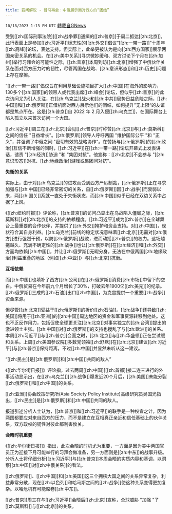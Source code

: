 ```yaml
---
title: 要闻解说 - 普习再会：中俄展示面对西方的“团结”
---
```

`10/18/2023 1:13 PM UTC` [轉載自GNews](https://gnews.org/articles/1850173)

受到[[zh:国际刑事法院]][[zh:战争罪]]通缉的[[zh:普京]]于周二抵达[[zh:北京]]，此行表面上是参加[[zh:习近平]]标志性的[[zh:外交]]倡议“[[zh:一带一路]]”十周年[[zh:高峰]]论坛，表达支持。但实际上，此举更被认为是向[[zh:西方国家]]展示两国亲密关系的机会。在[[zh:美中关系]]寻求微妙缓和、双方讨论下个月在[[zh:加州]]举行习拜会的可能性之际，[[zh:普京]]本周到访[[zh:北京]]增强了中俄伙伴关系在面对西方压力时的韧性，尽管两国在战略、[[zh:意识形态]]和[[zh:历史]]问题上存在摩擦。

“[[zh:一带一路]]”倡议旨在利用基础设施项目扩大[[zh:中国]]在海外的影响力，130多个[[zh:国家]]的领带人或代表出席[[zh:峰会]]论坛，但似乎[[zh:普京]]的此次访问尤为引人关注，在[[zh:乌克兰]]战火和[[zh:中共]]局势日益危险之际，[[zh:中国]]和[[zh:俄罗斯]]正借机面对西方展示他们的团结，如何提升”无上限“的友谊都是焦点所在。这是[[zh:普京]]自 2022 年 2 月入侵[[zh:乌克兰]]，在国际舞台上陷入孤立以来首次访问一个大国。

[[zh:习近平]]周三在[[zh:北京]]会见[[zh:普京]]时称赞[[zh:北京]]与[[zh:莫斯科]]之间的信任 "日益增长"。[[zh:俄罗斯]]领导人呼吁两国 "维护国际公平 "和 "正义"，并强调了中俄之间 "密切有效的战略协作"。在赞扬与[[zh:俄罗斯]]的[[zh:政治]]互信不断增强的同时，[[zh:习近平]]在[[zh:一带一路]]论坛开幕式上发表讲话，谴责 "[[zh:经济]]胁迫 "和 "集团对抗"。他宣称：[[zh:北京]]不会参与 "[[zh:意识形态]]对抗、[[zh:地缘政治]]游戏或集团间对抗"。

**失衡的关系**

实际上，由于对[[zh:乌克兰]]的进攻而受到西方严厉制裁，[[zh:俄罗斯]]正在寻求加强与[[zh:中国]]已经非常密切的关系，自[[zh:俄罗斯]]因[[zh:战争]]而衰弱以来，两[[zh:国关]]系就一直处于失衡状态，而[[zh:中国]]似乎已经在双边关系中占据了上风。

《[[zh:纽约时报]]》评论称，[[zh:普京]]的访问凸显出在乌战陷入僵局之际，[[zh:莫斯科]]对[[zh:北京]]的支持的依赖程度。[[zh:习近平]]成为[[zh:普京]]在全球舞台上最重要的合作伙伴，并提供了[[zh:外交]]掩护和资金支持。对[[zh:中国]]，现状符合其自身利益。[[zh:乌克兰]]前线的稳定状况意味着[[zh:北京]]无需对[[zh:俄方]]进行强烈干预，以防[[zh:俄罗斯]]战败，进而动摇[[zh:普京]]的权力。这场越拖越久、充满不确定性的[[zh:战争]]也让[[zh:俄罗斯]]在[[zh:经济]]和[[zh:外交]]方面均依赖[[zh:中国]]，并让[[zh:俄罗斯]]无暇分身，无法在中俄两国[[zh:地缘政治]]利益重叠的地区（例如[[zh:中亚]]）与[[zh:北京]]抗衡。

**互相依赖**

而[[zh:中国]]也填补了西方[[zh:公司]]在[[zh:俄罗斯]]消费[[zh:市场]]中留下的空白。中俄贸易在今年前九个月增长了30%，打破去年1900亿[[zh:美元]]的纪录。[[zh:俄罗斯]]三成的[[zh:石油]]出口[[zh:中国]]，为克宫提供一个重要[[zh:战争]]资金来源。

但尽管[[zh:北京]]受益于[[zh:俄罗斯]]的折价[[zh:石油]]。[[zh:战争]]还导致[[zh:美国]]将用于[[zh:亚洲]]的[[zh:中国]]周边地区的资金和军事资源转移到他处。这也不乏反作用力，包括促使全球更关注[[zh:北京]]对事实独立的[[zh:台湾]]提出的激进领土主张。[[zh:中国]]对[[zh:俄罗斯]]的支持也搅乱了与[[zh:欧洲]]的关系。本周[[zh:习近平]]与[[zh:普京]]会面之时，[[zh:北京]]与[[zh:华盛顿]]正在尝试缓和关系。上周[[zh:美国参议院]]多数党领袖[[zh:舒默]]在[[zh:北京]]建议[[zh:习近平]]与[[zh:普京]]保持距离，不过[[zh:中国]]并显然未听从这一建议。

“[[zh:民主]]是[[zh:俄罗斯]]和[[zh:中国]]共同的敌人”

《[[zh:华尔街日报]]》评论指，过去两周[[zh:中国]][[zh:首都]]接二连三进行的外事活动显示出，在[[zh:乌克兰]][[zh:战争]]爆发近20个月后，[[zh:美国]]未能分裂[[zh:俄罗斯]]和[[zh:中国]]的关系。

[[zh:亚洲]]协会政策研究所(Asia Society Policy Institute)高级研究员吴国光指出，[[zh:民主]]是[[zh:俄罗斯]]和[[zh:中国]]共同的敌人。

报道引述分析人士认为，[[zh:普京]]和[[zh:习近平]]的联手是一种权宜之计，因为两国都要应对来自西方的压力，而不是建立在互相真正亲近和信任基础上的伙伴关系，双方政权的韧性对彼此都利害攸关。

**会晤时机重要**

《[[zh:华尔街日报]]》指出，此次会晤的时机尤为重要，一方面是因为美中两国官员正为迎接下月可能举行的习拜会做准备，另一方面则是[[zh:中东]]的战事升级。分析人士将仔细分析[[zh:习近平]]与[[zh:普京]]本周会晤的实质内容和基调，以洞察[[zh:中国]]对[[zh:中俄关系]]的看法。

[[zh:俄罗斯]]、[[zh:中国]]和[[zh:美国]]这三个拥核大国之间的关系异常复杂，利益非常分散，现在[[zh:以色列]]和哈马斯之间的[[zh:战争]]使这种关系变得更加复杂。以哈危机有可能席卷[[zh:中东]]。

[[zh:普京]]周三在与[[zh:习近平]]会晤后[[zh:北京]]宣称，全球威胁 "加强 "了[[zh:莫斯科]]与[[zh:北京]]的关系。
